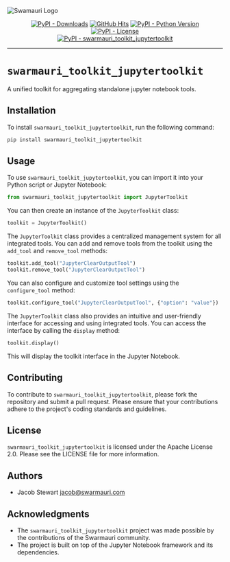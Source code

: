 ![Swamauri Logo](https://res.cloudinary.com/dbjmpekvl/image/upload/v1730099724/Swarmauri-logo-lockup-2048x757_hww01w.png)

<p align="center">
    <a href="https://pypi.org/project/swarmauri_toolkit_jupytertoolkit/">
        <img src="https://img.shields.io/pypi/dm/swarmauri_toolkit_jupytertoolkit" alt="PyPI - Downloads"/></a>
    <a href="https://github.com/swarmauri/swarmauri-sdk/pkgs//swarmauri_toolkit_jupytertoolkit">
        <img src="https://hits.seeyoufarm.com/api/count/incr/badge.svg?url=https://github.com/swarmauri/swarmauri-sdk/pkgs//swarmauri_toolkit_jupytertoolkit&count_bg=%2379C83D&title_bg=%23555555&icon=&icon_color=%23E7E7E7&title=hits&edge_flat=false" alt="GitHub Hits"/></a>
    <a href="https://pypi.org/project/swarmauri/swarmauri_toolkit_jupytertoolkit">
        <img src="https://img.shields.io/pypi/pyversions/swarmauri_toolkit_jupytertoolkit" alt="PyPI - Python Version"/></a>
    <a href="https://pypi.org/project/swarmauri/swarmauri_toolkit_jupytertoolkit">
        <img src="https://img.shields.io/pypi/l/swarmauri_toolkit_jupytertoolkit" alt="PyPI - License"/></a>
    <br />
    <a href="https://pypi.org/project/swarmauri/swarmauri_toolkit_jupytertoolkit">
        <img src="https://img.shields.io/pypi/v/swarmauri_toolkit_jupytertoolkit?label=swarmauri_toolkit_jupytertoolkit&color=green" alt="PyPI - swarmauri_toolkit_jupytertoolkit"/></a>
</p>

---

# `swarmauri_toolkit_jupytertoolkit`

A unified toolkit for aggregating standalone jupyter notebook tools.

## Installation

To install `swarmauri_toolkit_jupytertoolkit`, run the following command:

```bash
pip install swarmauri_toolkit_jupytertoolkit
```

## Usage

To use `swarmauri_toolkit_jupytertoolkit`, you can import it into your Python script or Jupyter Notebook:

```python
from swarmauri_toolkit_jupytertoolkit import JupyterToolkit
```

You can then create an instance of the `JupyterToolkit` class:

```python
toolkit = JupyterToolkit()
```

The `JupyterToolkit` class provides a centralized management system for all integrated tools. You can add and remove tools from the toolkit using the `add_tool` and `remove_tool` methods:

```python
toolkit.add_tool("JupyterClearOutputTool")
toolkit.remove_tool("JupyterClearOutputTool")
```

You can also configure and customize tool settings using the `configure_tool` method:

```python
toolkit.configure_tool("JupyterClearOutputTool", {"option": "value"})
```

The `JupyterToolkit` class also provides an intuitive and user-friendly interface for accessing and using integrated tools. You can access the interface by calling the `display` method:

```python
toolkit.display()
```

This will display the toolkit interface in the Jupyter Notebook.

## Contributing

To contribute to `swarmauri_toolkit_jupytertoolkit`, please fork the repository and submit a pull request. Please ensure that your contributions adhere to the project's coding standards and guidelines.

## License

`swarmauri_toolkit_jupytertoolkit` is licensed under the Apache License 2.0. Please see the LICENSE file for more information.

## Authors

* Jacob Stewart <jacob@swarmauri.com>

## Acknowledgments

* The `swarmauri_toolkit_jupytertoolkit` project was made possible by the contributions of the Swarmauri community.
* The project is built on top of the Jupyter Notebook framework and its dependencies.